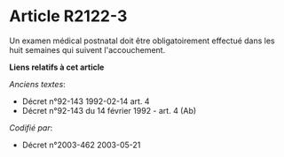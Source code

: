 # Article R2122-3

Un examen médical postnatal doit être obligatoirement effectué dans les huit semaines qui suivent l'accouchement.

**Liens relatifs à cet article**

_Anciens textes_:

  - Décret n°92-143 1992-02-14 art. 4
  - Décret n°92-143 du 14 février 1992 - art. 4 (Ab)

_Codifié par_:

  - Décret n°2003-462 2003-05-21

